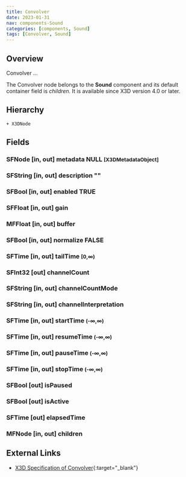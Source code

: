 ```yaml
---
title: Convolver
date: 2023-01-31
nav: components-Sound
categories: [components, Sound]
tags: [Convolver, Sound]
---
```

<style>
.post h3 {
   word-spacing: 0.2em;
}
</style>

## Overview

Convolver ...

The Convolver node belongs to the **Sound** component and its default container field is *children.* It is available since X3D version 4.0 or later.

## Hierarchy

```
+ X3DNode
```

## Fields

### SFNode [in, out] **metadata** NULL <small>[X3DMetadataObject]</small>

### SFString [in, out] **description** ""

### SFBool [in, out] **enabled** TRUE

### SFFloat [in, out] **gain** <small></small>

### MFFloat [in, out] **buffer** <small></small>

### SFBool [in, out] **normalize** FALSE

### SFTime [in, out] **tailTime** <small>[0,∞)</small>

### SFInt32 [out] **channelCount**

### SFString [in, out] **channelCountMode** <small></small>

### SFString [in, out] **channelInterpretation** <small></small>

### SFTime [in, out] **startTime** <small>(-∞,∞)</small>

### SFTime [in, out] **resumeTime** <small>(-∞,∞)</small>

### SFTime [in, out] **pauseTime** <small>(-∞,∞)</small>

### SFTime [in, out] **stopTime** <small>(-∞,∞)</small>

### SFBool [out] **isPaused**

### SFBool [out] **isActive**

### SFTime [out] **elapsedTime**

### MFNode [in, out] **children** <small></small>

## External Links

- [X3D Specification of Convolver](https://www.web3d.org/documents/specifications/19775-1/V4.0/Part01/components/sound.html#Convolver){:target="_blank"}
